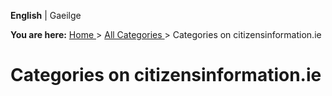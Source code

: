 **English** |  Gaeilge 

**You are here:** [ Home ](/en/) > [ All Categories ](/en/all-categories/) >
Categories on citizensinformation.ie

#  Categories on citizensinformation.ie
